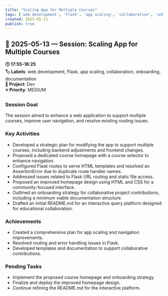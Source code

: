 ```yaml
---
title: "Scaling App for Multiple Courses"
tags: ['web development', 'Flask', 'app scaling', 'collaboration', 'onboarding', 'documentation']
created: 2025-05-13
publish: true
---
```


## 📅 2025-05-13 — Session: Scaling App for Multiple Courses

**🕒 17:55–18:25**  
**🏷️ Labels**: web development, Flask, app scaling, collaboration, onboarding, documentation  
**📂 Project**: Dev  
**⭐ Priority**: MEDIUM  


### Session Goal
The session aimed to enhance a web application to support multiple courses, improve user navigation, and resolve existing routing issues.

### Key Activities
- Developed a strategic plan for modifying the app to support multiple courses, including backend adjustments and frontend changes.
- Proposed a dedicated course homepage with a course selector to enhance navigation.
- Configured Flask routes to serve HTML templates and resolved an AssertionError due to duplicate route handler names.
- Addressed issues related to Flask URL routing and static file access.
- Proposed an improved homepage design using HTML and CSS for a community-focused interface.
- Outlined an onboarding strategy for collaborative project contributions, including a minimum viable documentation structure.
- Drafted an initial README.md for an interactive query platform designed for educational collaboration.

### Achievements
- Created a comprehensive plan for app scaling and navigation improvements.
- Resolved routing and error handling issues in Flask.
- Developed templates and documentation to support collaborative contributions.

### Pending Tasks
- Implement the proposed course homepage and onboarding strategy.
- Finalize and deploy the improved homepage design.
- Continue refining the README.md for the interactive platform.
